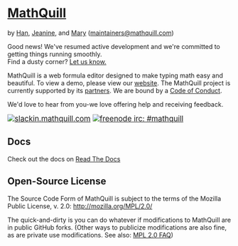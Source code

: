# [MathQuill](http://mathquill.github.com)

by [Han][], [Jeanine][], and [Mary][] (maintainers@mathquill.com)

[Han]: http://github.com/laughinghan
[Jeanine]: http://github.com/jneen
[Mary]: http://github.com/stufflebear

Good news! We've resumed active development and we're committed to getting
things running smoothly.  
Find a dusty corner? [Let us know.](https://github.com/mathquill/mathquill/issues)

MathQuill is a web formula editor designed to make typing math easy and beautiful. To view a demo, please view our [website](http://mathquill.com/). The MathQuill project is currently supported by its [partners](http://mathquill.com/partners.html). We are bound by a [Code of Conduct](https://docs.google.com/document/d/18hrSALV-dSJxagFBXMKUp3u26v5T693qNZ8ZzCUoGZA/edit?usp=sharing).

We'd love to hear from you-we love offering help and receiving feedback.

<big>[<img alt="slackin.mathquill.com" src="http://slackin.mathquill.com/badge.svg" align="top">](http://slackin.mathquill.com)
[<img alt="freenode irc: #mathquill" src="https://img.shields.io/badge/%20freenode%20irc%20-%20%23mathquill%20-brightgreen.svg" align="top">](http://webchat.freenode.net/?channels=mathquill)</big>

## Docs

Check out the docs on [Read The Docs](http://mathquill.readthedocs.org/)

## Open-Source License

The Source Code Form of MathQuill is subject to the terms of the Mozilla Public
License, v. 2.0: http://mozilla.org/MPL/2.0/

The quick-and-dirty is you can do whatever if modifications to MathQuill are in
public GitHub forks. (Other ways to publicize modifications are also fine, as
are private use modifications. See also: [MPL 2.0 FAQ][])

[MPL 2.0 FAQ]: https://www.mozilla.org/en-US/MPL/2.0/FAQ/
